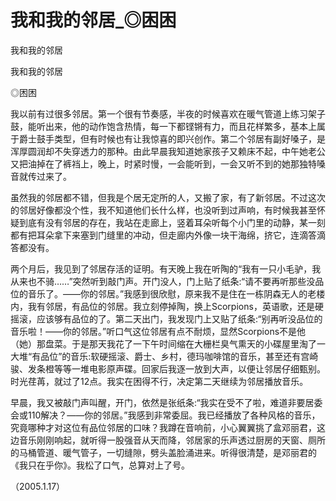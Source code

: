 # 我和我的邻居_◎困困

我和我的邻居

我和我的邻居

◎困困

我以前有过很多邻居。第一个很有节奏感，半夜的时候喜欢在暖气管道上练习架子鼓，能听出来，他的动作饱含热情，每一下都铿锵有力，而且花样繁多，基本上属于爵士鼓手类型，但有时候也有让我惊喜的即兴创作。第二个邻居有副好嗓子，是浑厚圆润却不失穿透力的那种。由此早晨我知道她家孩子又赖床不起，中午她老公又把油掉在了裤裆上，晚上，时紧时慢，一会能听到，一会又听不到的她那独特嗓音就传过来了。

虽然我的邻居都不错，但我是个居无定所的人，又搬了家，有了新邻居。不过这次的邻居好像都没个性，我不知道他们长什么样，也没听到过声响，有时候我甚至怀疑到底有没有邻居的存在，我站在走廊上，竖着耳朵听每个小门里的动静，某一刻都有把耳朵拿下来塞到门缝里的冲动，但走廊内外像一块干海绵，挤它，连滴答滴答都没有。

两个月后，我见到了邻居存活的证明。有天晚上我在听陶的“我有一只小毛驴，我从来也不骑……”突然听到敲门声。开门没人，门上贴了纸条:“请不要再听那些没品位的音乐了。——你的邻居。”我感到很欣慰，原来我不是住在一栋阴森无人的老楼内，我有邻居，有品位的邻居。我立刻停掉陶，换上Scorpions，英语歌，还是硬摇滚，应该够有品位的了。第二天出门，我发现门上又贴了纸条:“别再听没品位的音乐啦！——你的邻居。”听口气这位邻居有点不耐烦，显然Scorpions不是他（她）那盘菜。于是那天我花了一下午时间缩在大栅栏臭气熏天的小碟屋里淘了一大堆“有品位”的音乐:软硬摇滚、爵士、乡村，德玛咖啡馆的音乐，甚至还有宫崎骏、发条橙等等一堆电影原声碟。回家后我逐一放到大声，以便让邻居仔细甄别。时光荏苒，就过了12点。我实在困得不行，决定第二天继续为邻居播放音乐。

早晨，我又被敲门声叫醒，开门，依然是张纸条:“我实在受不了啦，难道非要居委会或110解决？——你的邻居。”我感到非常委屈。我已经播放了各种风格的音乐，究竟哪种才对这位有品位邻居的口味？我蹲在音响前，小心翼翼挑了盒邓丽君，这边音乐刚刚响起，就听得一股强音从天而降，邻居家的乐声透过厨房的天窗、厕所的马桶管道、暖气管子，一切缝隙，劈头盖脸涌进来。听得很清楚，是邓丽君的《我只在乎你》。我松了口气，总算对上了号。

（2005.1.17）